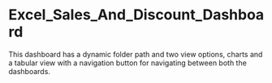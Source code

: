 # Excel_Sales_And_Discount_Dashboard
This dashboard has a dynamic folder path and two view options, charts and a tabular view with a navigation button for navigating between both the dashboards.
